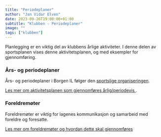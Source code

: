 ```yaml
---
title: "Periodeplaner"
author: "Jan Vidar Elven"
date: 2023-09-26T19:00:00+01:00
subtitle: "Klubben - Periodeplaner"
image: ""
tags: ["klubben"]
---
```


Planlegging er en viktig del av klubbens årlige aktiviteter. I denne delen av sportsplanen vises denne aktivitetsplanen, og med eksempler for gjennomføring.

### Års- og periodeplaner

Års- og periodeplaner i Borgen IL følger den [sportslige organiseringen](/page/klubben/organisasjonsplan).

[Les mer om aktivitetsplanen som gjennomføres årlig/periodevis ](/page/klubben/periodeplaner/aktivitetsplan).

### Foreldremøter

Foreldremøter er viktig for lagenes kommunikasjon og samarbeid med foreldre og foresatte.

[Les mer om foreldremøter og hvordan dette skal gjennomføres](/page/klubben/kompetanse/foreldremoter)
